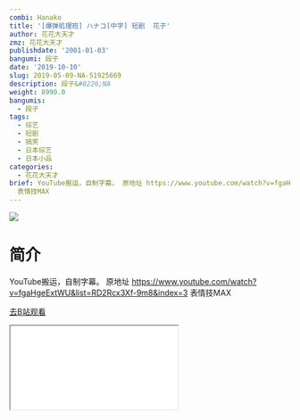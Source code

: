 ```yaml
---
combi: Hanako
title: '[爆弾処理班] ハナコ[中字] 短剧  花子'
author: 花花大天才
zmz: 花花大天才
publishdate: '2001-01-03'
bangumi: 段子
date: '2019-10-10'
slug: 2019-05-09-NA-51925669
description: 段子&#8226;NA
weight: 8990.0
bangumis:
  - 段子
tags:
  - 综艺
  - 短剧
  - 搞笑
  - 日本综艺
  - 日本小品
categories:
  - 花花大天才
brief: YouTube搬运，自制字幕。 原地址 https://www.youtube.com/watch?v=fgaHgeExtWU&list=RD2Rcx3Xf-9m8&index=3
  表情技MAX
---
```

![](https://raw.githubusercontent.com/tcgriffith/owaraisite/master/static/tmpimg/9b1247a3aa80a6f4f39d684842a7f53db717e39b.jpg.480.jpg)
# 简介  
YouTube搬运，自制字幕。
原地址  https://www.youtube.com/watch?v=fgaHgeExtWU&list=RD2Rcx3Xf-9m8&index=3
表情技MAX  

[去B站观看](https://www.bilibili.com/video/av51925669/)
<div class ="resp-container"><iframe class="testiframe" src="//player.bilibili.com/player.html?aid=51925669"", scrolling="no", allowfullscreen="true" > </iframe></div> 
